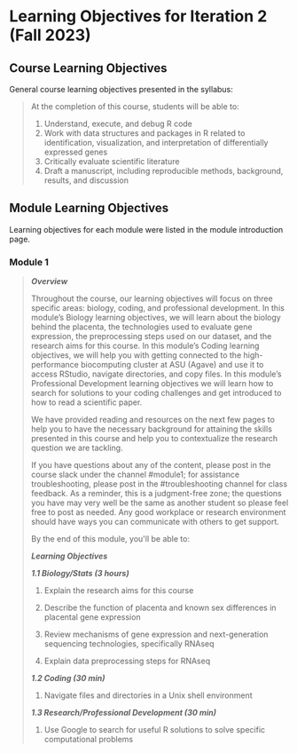 # Learning Objectives for Iteration 2 (Fall 2023)

## Course Learning Objectives
General course learning objectives presented in the syllabus: 

>At the completion of this course, students will be able to:
>
>1. Understand, execute, and debug R code  
>2. Work with data structures and packages in R related to identification, visualization, and interpretation of differentially expressed genes
>3. Critically evaluate scientific literature
>4. Draft a manuscript, including reproducible methods, background, results, and discussion

## Module Learning Objectives

Learning objectives for each module were listed in the module introduction page.  

### Module 1

>***Overview***
>
>Throughout the course, our learning objectives will focus on three specific areas: biology, coding, and professional development. In this module’s Biology learning objectives, we will learn about the biology behind the placenta, the technologies used to evaluate gene expression, the preprocessing steps used on our dataset, and the research aims for this course. In this module’s  Coding learning objectives, we will help you with getting connected to the high-performance biocomputing cluster at ASU (Agave) and use it to access RStudio, navigate directories, and copy files. In this module’s Professional Development learning objectives we will learn how to search for solutions to your coding challenges and get introduced to how to read a scientific paper.
>
>We have provided reading and resources on the next few pages to help you to have the necessary background for attaining the skills presented in this course and help you to contextualize the research question we are tackling.
>
>If you have questions about any of the content, please post in the course slack under the channel #module1; for assistance troubleshooting, please post in the #troubleshooting channel for class feedback. As a reminder, this is a judgment-free zone; the questions you have may very well be the same as another student so please feel free to post as needed.  Any good workplace or research environment should have ways you can communicate with others to get support.
>
>By the end of this module, you'll be able to:  
>
>***Learning Objectives***
>
>***1.1 Biology/Stats (3 hours)***
>
>1. Explain the research aims for this course
>   
>2. Describe the function of placenta and known sex differences in placental gene expression
>   
>3. Review mechanisms of gene expression and next-generation sequencing technologies, specifically RNAseq
>   
>4. Explain data preprocessing steps for RNAseq
>
>***1.2 Coding (30 min)***
>
>1. Navigate files and directories in a Unix shell environment
>
>
>***1.3 Research/Professional Development (30 min)***
>
>1. Use Google to search for useful R solutions to solve specific computational problems
